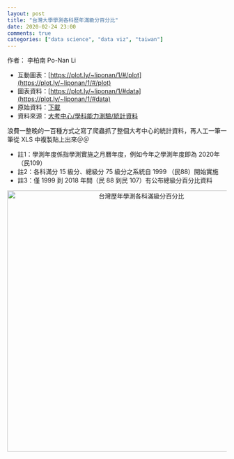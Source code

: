 ```yaml
---
layout: post
title: "台灣大學學測各科歷年滿級分百分比"
date: 2020-02-24 23:00
comments: true
categories: ["data science", "data viz", "taiwan"]
---
```


作者： 李柏南 Po-Nan Li

- 互動圖表：[https://plot.ly/~liponan/1/#/plot](https://plot.ly/~liponan/1/#/plot)
- 圖表資料：[https://plot.ly/~liponan/1/#data](https://plot.ly/~liponan/1/#data)
- 原始資料：[下載](/assets/taiwan_ceec_data.zip)
- 資料來源：[大考中心/學科能力測驗/統計資料](https://www.ceec.edu.tw/xmdoc?xsmsid=0J018604485538810196)



浪費一整晚的一百種方式之寫了爬蟲抓了整個大考中心的統計資料，再人工一筆一筆從 XLS 中複製貼上出來＠＠

- 註1：學測年度係指學測實施之月曆年度，例如今年之學測年度即為 2020年（民109）
- 註2：各科滿分 15 級分、總級分 75 級分之系統自 1999 （民88）開始實施
- 註3：僅 1999 到 2018 年間（民 88 到民 107）有公布總級分百分比資料

<div>
    <a href="https://plot.ly/~liponan/1/?share_key=0NTJPxArPjqXXmAl3OAvRQ" target="_blank" title="台灣歷年學測各科滿級分百分比" style="display: block; text-align: center;"><img src="https://plot.ly/~liponan/1.png?share_key=0NTJPxArPjqXXmAl3OAvRQ" alt="台灣歷年學測各科滿級分百分比" style="max-width: 100%;width: 600px;"  width="600" onerror="this.onerror=null;this.src='https://plot.ly/404.png';" /></a>
    <script data-plotly="liponan:1" sharekey-plotly="0NTJPxArPjqXXmAl3OAvRQ" src="https://plot.ly/embed.js" async></script>
</div>
